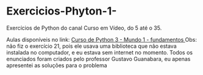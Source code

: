 # Exercicios-Phyton-1-
Exercícios de Python do canal Curso em Vídeo, do 5 até o 35.

Aulas disponíveis no link: <a href="https://www.youtube.com/playlist?list=PLHz_AreHm4dlKP6QQCekuIPky1CiwmdI6"> Curso de Python 3 - Mundo 1 - fundamentos </a>
Obs: não fiz o exercício 21, pois ele usava uma biblioteca que não estava instalada no computador, e eu estava sem internet no momento. Todos os enunciados foram criados pelo professor Gustavo Guanabara, eu apenas apresentei as soluções para o problema
